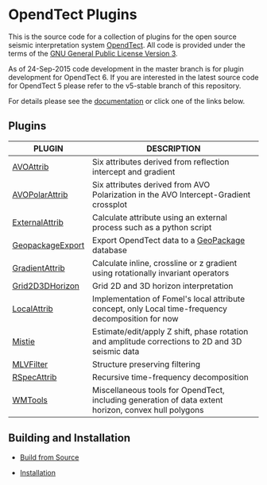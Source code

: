 # OpendTect Plugins 

This is the source code for a collection of plugins for the open source seismic interpretation system [OpendTect](http://www.opendtect.org). All code is provided under the terms of the [GNU General Public License Version 3](./LICENSE.txt).

As of 24-Sep-2015 code development in the master branch is for plugin development for OpendTect 6. If you are interested in the latest source code for OpendTect 5 please refer to the v5-stable branch of this repository.

For details please see the [documentation](http://waynegm.github.io/OpendTect-Plugin-Docs/) or click one of the links below.

## Plugins

| PLUGIN | DESCRIPTION |
|--------|-------------|
| [AVOAttrib](http://waynegm.github.io/OpendTect-Plugin-Docs/plugins/AVOAttrib.html) | Six attributes derived from reflection intercept and gradient |
| [AVOPolarAttrib](http://waynegm.github.io/OpendTect-Plugin-Docs/plugins/AVOPolarAttrib.html) |Six attributes derived from AVO Polarization in the AVO Intercept-Gradient crossplot |
| [ExternalAttrib](http://waynegm.github.io/OpendTect-Plugin-Docs/plugins/ExternalAttrib.html) | Calculate attribute using an external process such as a python script |
| [GeopackageExport](http://waynegm.github.io/OpendTect-Plugin-Docs/plugins/GeopackageExport.html) | Export OpendTect data to a [GeoPackage](https://www.geopackage.org/) database |
| [GradientAttrib](http://waynegm.github.io/OpendTect-Plugin-Docs/plugins/GradientAttrib.html) | Calculate inline, crossline or z gradient using rotationally invariant operators |
| [Grid2D3DHorizon](http://waynegm.github.io/OpendTect-Plugin-Docs/plugins/Grid2D-3D.html) | Grid 2D and 3D horizon interpretation |
| [LocalAttrib](http://waynegm.github.io/OpendTect-Plugin-Docs/plugins/LocalAttrib.html) | Implementation of Fomel's local attribute concept, only Local time-frequency decomposition for now |
| [Mistie](http://waynegm.github.io/OpendTect-Plugin-Docs/plugins/Mistie.html) | Estimate/edit/apply Z shift, phase rotation and amplitude corrections to 2D and 3D seismic data |
| [MLVFilter](http://waynegm.github.io/OpendTect-Plugin-Docs/plugins/MLVFilter.html) | Structure preserving filtering |
| [RSpecAttrib](http://waynegm.github.io/OpendTect-Plugin-Docs/plugins/RSpecAttrib.html) | Recursive time-frequency decomposition |
| [WMTools](http://waynegm.github.io/OpendTect-Plugin-Docs/plugins/WMTools.html) | Miscellaneous tools for OpendTect, including generation of data extent horizon, convex hull polygons |

## Building and Installation

* [Build from Source](http://waynegm.github.io/OpendTect-Plugin-Docs/installation/building-from-source.html)

* [Installation](http://waynegm.github.io/OpendTect-Plugin-Docs/installation/installation.html)
